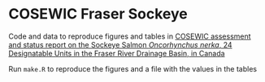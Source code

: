 # COSEWIC Fraser Sockeye

Code and data to reproduce figures and tables in [COSEWIC assessment and status report on the Sockeye Salmon *Oncorhynchus
nerka*, 24 Designatable Units in the Fraser River Drainage Basin, in Canada](https://wildlife-species.canada.ca/species-risk-registry/virtual_sara/files/cosewic/srSockeyeSalmon2017e.pdf)

Run `make.R` to reproduce the figures and a file with the values in the tables
